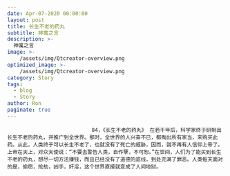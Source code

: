 ```yaml
---
date: Apr-07-2020 00:00:00
layout: post
title: 长生不老的药丸
subtitle: 神寓之言
description: >-
  神寓之言
image: >-
    /assets/img/Qtcreator-overview.png
optimized_image: >-
    /assets/img/Qtcreator-overview.png
category: Story
tags:
  - blog
  - Story
author: Ron
paginate: true
---
```


							　　84，《长生不老的药丸》 在若干年后，科学家终于研制出长生不老的药丸，并推广到全世界。那时，全世界的人兴奋不已，都掏出所有家当，来购买此药。从此，人类终于可以长生不老了，也就没有了死亡的威胁，因而，就不再有人信仰上帝了。上帝在天上，对众天使说：“不要去警告人类，自作孽，不可恕。”在世间，人们为了能买到长生不老的药丸，想尽一切方法赚钱，而且已经没有了道德的底线，到处充满了罪恶。人类每天面对的是，偷窃，抢劫，凶手，奸淫，这个世界直接就变成了人间地狱。
							
							
						